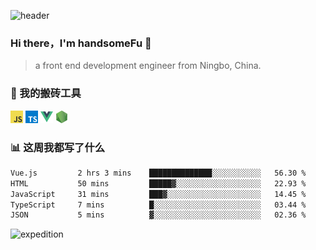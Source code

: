 ![header](https://raw.githubusercontent.com/fzq1998/fzq1998/master/header.png)

### Hi there，I'm handsomeFu 👋

> a front end development engineer from Ningbo, China.

### 🔧 我的搬砖工具
<code><img height="20" src="https://raw.githubusercontent.com/github/explore/80688e429a7d4ef2fca1e82350fe8e3517d3494d/topics/javascript/javascript.png" alt="javascript"></code>
<code><img height="20" src="https://raw.githubusercontent.com/github/explore/80688e429a7d4ef2fca1e82350fe8e3517d3494d/topics/typescript/typescript.png" alt="typescript"></code>
<code><img height="20" src="https://raw.githubusercontent.com/github/explore/80688e429a7d4ef2fca1e82350fe8e3517d3494d/topics/vue/vue.png" alt="vue"></code>
<code><img height="20" src="https://raw.githubusercontent.com/github/explore/80688e429a7d4ef2fca1e82350fe8e3517d3494d/topics/nodejs/nodejs.png" alt="nodejs"></code>



### 📊 这周我都写了什么
<!--START_SECTION:waka-->

```txt
Vue.js         2 hrs 3 mins    ██████████████░░░░░░░░░░░   56.30 %
HTML           50 mins         █████▓░░░░░░░░░░░░░░░░░░░   22.93 %
JavaScript     31 mins         ███▓░░░░░░░░░░░░░░░░░░░░░   14.45 %
TypeScript     7 mins          █░░░░░░░░░░░░░░░░░░░░░░░░   03.44 %
JSON           5 mins          ▓░░░░░░░░░░░░░░░░░░░░░░░░   02.36 %
```

<!--END_SECTION:waka-->


![expedition](https://raw.githubusercontent.com/fzq1998/fzq1998/master/expedition.gif)

